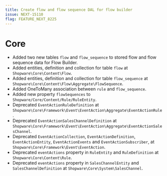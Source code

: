 ```yaml
---
title: Create flow and flow sequence DAL for flow builder
issue: NEXT-15110
flag: FEATURE_NEXT_8225
---
```

# Core
* Added two new tables `flow` and `flow_sequence` to stored flow and flow sequence data for Flow Builder.
* Added entities, definition and collection for table `flow` at `Shopware\Core\Content\Flow`.
* Added entities, definition and collection for table `flow_sequence` at `Shopware\Core\Content\Flow\Aggregate\FlowSequence`.
* Added OneToMany association between `rule` and `flow_sequence`.
* Added new property `flowSequences` to `Shopware/Core/Content/Rule/RuleEntity`.
* Deprecated `EventActionRuleDefinition` at `Shopware\Core\Framework\Event\EventAction\Aggregate\EventActionRule`.
* Deprecated `EventActionSalesChannelDefinition` at `Shopware\Core\Framework\Event\EventAction\Aggregate\EventActionSalesChannel`.
* Deprecated `EventActionCollection`, `EventActionDefinition`, `EventActionEntity`, `EventActionEvents` and `EventActionSubscriber`, at `Shopware\Core\Framework\Event\EventAction`.
* Deprecated `eventActions` property in `RuleEntity` and `RuleDefinition` at `Shopware\Core\Content\Rule`.
* Deprecated `eventActions` property in `SalesChannelEntity` and `SalesChannelDefinition` at `Shopware\Core\System\SalesChannel`.
